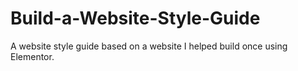 # Build-a-Website-Style-Guide
A website style guide based on a website I helped build once using Elementor.
